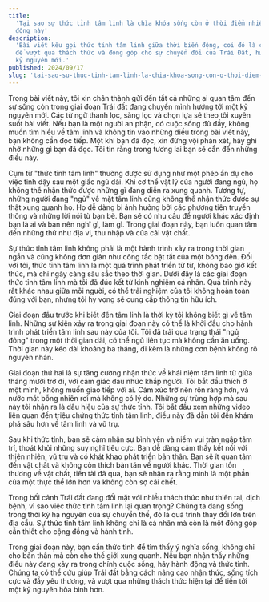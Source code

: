 ```yaml
---
title:
  'Tại sao sự thức tỉnh tâm linh là chìa khóa sống còn ở thời điểm nhiều biến
  động này'
description:
  'Bài viết kêu gọi thức tỉnh tâm linh giữa thời biến động, coi đó là chìa khóa
  để vượt qua thách thức và đóng góp cho sự chuyển đổi của Trái Đất, hướng tới
  kỷ nguyên mới.'
published: 2024/09/17
slug: 'tai-sao-su-thuc-tinh-tam-linh-la-chia-khoa-song-con-o-thoi-diem-nhieu-bien-dong-nay'
---
```


Trong bài viết này, tôi xin chân thành gửi đến tất cả những ai quan tâm đến sự
sống còn trong giai đoạn Trái đất đang chuyển mình hướng tới một kỷ nguyên mới.
Các từ ngữ thanh lọc, sàng lọc và chọn lựa sẽ theo tôi xuyên suốt bài viết. Nếu
bạn là một người an phận, có cuộc sống đủ đầy, không muốn tìm hiểu về tâm linh
và không tin vào những điều trong bài viết này, bạn không cần đọc tiếp. Một khi
bạn đã đọc, xin đừng vội phán xét, hãy ghi nhớ những gì bạn đã đọc. Tôi tin rằng
trong tương lai bạn sẽ cần đến những điều này.

Cụm từ "thức tỉnh tâm linh" thường được sử dụng như một phép ẩn dụ cho việc tỉnh
dậy sau một giấc ngủ dài. Khi cơ thể vật lý của người đang ngủ, họ không thể
nhận thức được những gì đang diễn ra xung quanh. Tương tự, những người đang
"ngủ" về mặt tâm linh cũng không thể nhận thức được sự thật xung quanh họ. Họ dễ
dàng bị ảnh hưởng bởi các phương tiện truyền thông và những lời nói từ bạn bè.
Bạn sẽ có nhu cầu để người khác xác định bạn là ai và bạn nên nghĩ gì, làm gì.
Trong giai đoạn này, bạn luôn quan tâm đến những thứ như địa vị, thu nhập và của
cải vật chất.

Sự thức tỉnh tâm linh không phải là một hành trình xảy ra trong thời gian ngắn
và cũng không đơn giản như công tắc bật tắt của một bóng đèn. Đối với tôi, thức
tỉnh tâm linh là một quá trình phát triển từ từ, không bao giờ kết thúc, mà chỉ
ngày càng sâu sắc theo thời gian. Dưới đây là các giai đoạn thức tỉnh tâm linh
mà tôi đã đúc kết từ kinh nghiệm cá nhân. Quá trình này rất khác nhau giữa mỗi
người, có thể trải nghiệm của tôi không hoàn toàn đúng với bạn, nhưng tôi hy
vọng sẽ cung cấp thông tin hữu ích.

Giai đoạn đầu trước khi biết đến tâm linh là thời kỳ tôi không biết gì về tâm
linh. Những sự kiện xảy ra trong giai đoạn này có thể là khởi đầu cho hành trình
phát triển tâm linh sau này của tôi. Tôi đã trải qua trạng thái "ngủ đông" trong
một thời gian dài, có thể ngủ liên tục mà không cần ăn uống. Thời gian này kéo
dài khoảng ba tháng, đi kèm là những cơn bệnh không rõ nguyên nhân.

Giai đoạn thứ hai là sự tăng cường nhận thức về khái niệm tâm linh từ giữa tháng
mười trở đi, với cảm giác đau nhức khắp người. Tôi bắt đầu thích ở một mình,
không muốn giao tiếp với ai. Cảm xúc trở nên rộn ràng hơn, và nước mắt bỗng
nhiên rơi mà không có lý do. Những sự trùng hợp mà sau này tôi nhận ra là dấu
hiệu của sự thức tỉnh. Tôi bắt đầu xem những video liên quan đến triệu chứng
thức tỉnh tâm linh, điều này đã dẫn tôi đến khám phá sâu hơn về tâm linh và vũ
trụ.

Sau khi thức tỉnh, bạn sẽ cảm nhận sự bình yên và niềm vui tràn ngập tâm trí,
thoát khỏi những suy nghĩ tiêu cực. Bạn dễ dàng cảm thấy kết nối với thiên
nhiên, vũ trụ và có khát khao phát triển bản thân. Bạn sẽ ít quan tâm đến vật
chất và không còn thích bàn tán về người khác. Thời gian tổn thương về vật chất,
tiền tài đã qua, bạn sẽ nhận ra rằng mình là một phần của một thực thể lớn hơn
và không còn sợ cái chết.

Trong bối cảnh Trái đất đang đối mặt với nhiều thách thức như thiên tai, dịch
bệnh, vì sao việc thức tỉnh tâm linh lại quan trọng? Chúng ta đang sống trong
thời kỳ hạ nguyên của sự chuyển thế, đó là quá trình thay đổi lớn trên địa cầu.
Sự thức tỉnh tâm linh không chỉ là cá nhân mà còn là một đóng góp cần thiết cho
cộng đồng và hành tinh.

Trong giai đoạn này, bạn cần thức tỉnh để tìm thấy ý nghĩa sống, không chỉ cho
bản thân mà còn cho thế giới xung quanh. Nếu bạn nhận thấy những điều này đang
xảy ra trong chính cuộc sống, hãy hành động và thức tỉnh. Chúng ta có thể cứu
giúp Trái đất bằng cách nâng cao nhận thức, sống tích cực và đầy yêu thương, và
vượt qua những thách thức hiện tại để tiến tới một kỷ nguyên hòa bình hơn.
